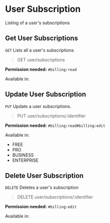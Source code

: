 # User Subscription

Listing of a user's subscriptions

## Get User Subscriptions

`GET` Lists all a user's subscriptions

> GET user/subscriptions

**Permission needed:** `#billing:read`

Available in:




## Update User Subscription

`PUT` Update a user subscriptions.

> PUT user/subscriptions/:identifier

**Permission needed:** `#billing:read#billing:edit`

Available in:

* FREE
* PRO
* BUSINESS
* ENTERPRISE


## Delete User Subscription

`DELETE` Deletes a user's subscription

> DELETE user/subscriptions/:identifier

**Permission needed:** `#billing:edit`

Available in:




